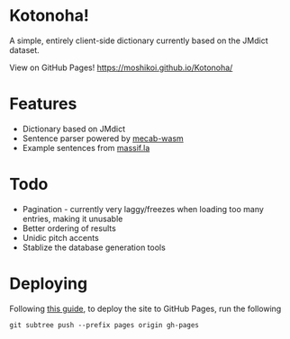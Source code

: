 # Kotonoha!

A simple, entirely client-side dictionary currently based on the JMdict dataset.

View on GitHub Pages! https://moshikoi.github.io/Kotonoha/

# Features

 - Dictionary based on JMdict
 - Sentence parser powered by [mecab-wasm](https://github.com/itayperl/mecab-wasm)
 - Example sentences from [massif.la](http://massif.la/ja)

# Todo

 - Pagination - currently very laggy/freezes when loading too many entries, making it unusable
 - Better ordering of results
 - Unidic pitch accents
 - Stablize the database generation tools

# Deploying

Following [this guide](https://gist.github.com/cobyism/4730490), to deploy the site to GitHub Pages, run the following

```
git subtree push --prefix pages origin gh-pages
```